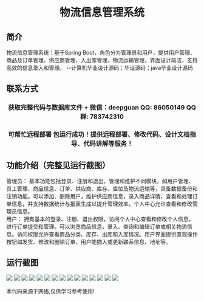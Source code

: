 <p><h1 align="center">物流信息管理系统</h1></p>

## 简介
物流信息管理系统：基于Spring Boot，角色分为管理员和用户，提供用户管理、商品及订单管理、供应商管理、入出库管理、物流运输管理，界面设计简洁，支持高效的信息录入和管理。    --计算机毕业设计源码；毕设源码；java毕业设计源码


## 联系方式
<p><h3 align="center">获取完整代码与数据库文件 + 微信：deepguan QQ: 86050149 QQ群: 783742310</h3></p>
<p><h3 align="center">可帮忙远程部署 包运行成功！提供远程部署、修改代码、设计文档指导、代码讲解等服务！</h3></p>

## 功能介绍（完整见运行截图）
管理员： 基本功能包括登录、注册和退出，管理和维护不同模块，如用户管理、员工管理、商品信息、订单、供应商、库存、库位及物流运输等，具备数据备份和注销功能。可以添加、删除用户，维护供应商信息，录入商品详情，查看和处理订单信息，并支持数据统计与报表生成以提升管理效率。个人中心允许查看和修改管理员信息。  
用户： 拥有基本的登录、注册、退出权限，访问个人中心查看和修改个人信息，进行订单提交和管理。可以浏览商品信息，录入、查询和编辑订单或相关物流信息。访问权限允许查看商品分类、库存、出库和入库情况。用户界面提供直观操作按钮如发货、修改和删除订单，用户能插入或更新联系信息、地址等。


## 运行截图
![](https://bs-1329754181.cos.ap-shanghai.myqcloud.com/spring/LogisticsInformationManagementSystem1/img/001.jpg)
![](https://bs-1329754181.cos.ap-shanghai.myqcloud.com/spring/LogisticsInformationManagementSystem1/img/002.jpg)
![](https://bs-1329754181.cos.ap-shanghai.myqcloud.com/spring/LogisticsInformationManagementSystem1/img/003.jpg)
![](https://bs-1329754181.cos.ap-shanghai.myqcloud.com/spring/LogisticsInformationManagementSystem1/img/004.jpg)
![](https://bs-1329754181.cos.ap-shanghai.myqcloud.com/spring/LogisticsInformationManagementSystem1/img/005.jpg)
![](https://bs-1329754181.cos.ap-shanghai.myqcloud.com/spring/LogisticsInformationManagementSystem1/img/006.jpg)
![](https://bs-1329754181.cos.ap-shanghai.myqcloud.com/spring/LogisticsInformationManagementSystem1/img/007.jpg)
![](https://bs-1329754181.cos.ap-shanghai.myqcloud.com/spring/LogisticsInformationManagementSystem1/img/008.jpg)
![](https://bs-1329754181.cos.ap-shanghai.myqcloud.com/spring/LogisticsInformationManagementSystem1/img/009.jpg)
![](https://bs-1329754181.cos.ap-shanghai.myqcloud.com/spring/LogisticsInformationManagementSystem1/img/010.jpg)
![](https://bs-1329754181.cos.ap-shanghai.myqcloud.com/spring/LogisticsInformationManagementSystem1/img/011.jpg)
![](https://bs-1329754181.cos.ap-shanghai.myqcloud.com/spring/LogisticsInformationManagementSystem1/img/012.jpg)
![](https://bs-1329754181.cos.ap-shanghai.myqcloud.com/spring/LogisticsInformationManagementSystem1/img/013.jpg)
![](https://bs-1329754181.cos.ap-shanghai.myqcloud.com/spring/LogisticsInformationManagementSystem1/img/014.jpg)
![](https://bs-1329754181.cos.ap-shanghai.myqcloud.com/spring/LogisticsInformationManagementSystem1/img/015.jpg)

<p>本代码来源于网络,仅供学习参考使用!</p>
